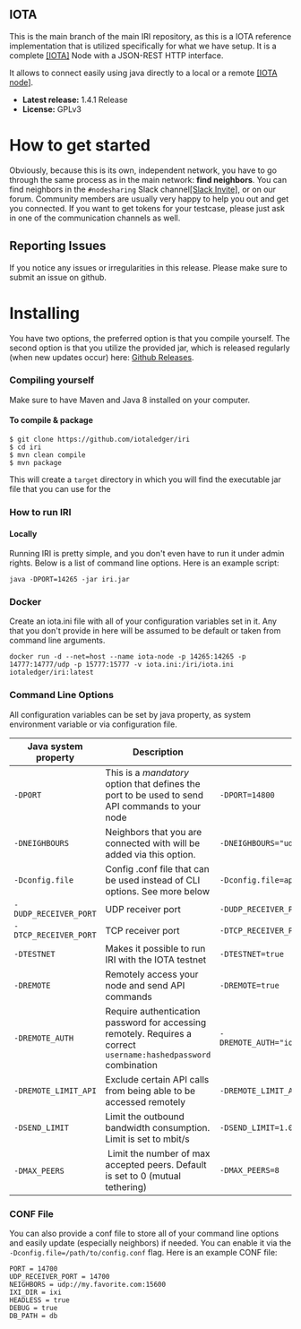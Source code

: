 ## IOTA

This is the main branch of the main IRI repository, as this is a IOTA reference implementation that is utilized specifically for what we have setup. It is a complete [[IOTA]](http://iota.org/) Node with a JSON-REST HTTP interface.

It allows to connect easily using java directly to a local or a remote [[IOTA node]](http://learn.iota.org/).

* **Latest release:** 1.4.1 Release
* **License:** GPLv3

# How to get started

Obviously, because this is its own, independent network, you have to go through the same process as in the main network: **find neighbors**. You can find neighbors in the `#nodesharing` Slack channel[[Slack Invite]](http://slack.iota.org), or on our forum. Community members are usually very happy to help you out and get you connected. If you want to get tokens for your testcase, please just ask in one of the communication channels as well.

## Reporting Issues

If you notice any issues or irregularities in this release. Please make sure to submit an issue on github.


# Installing

You have two options, the preferred option is that you compile yourself. The second option is that you utilize the provided jar, which is released regularly (when new updates occur) here: [Github Releases](https://github.com/iotaledger/iri/releases).


### Compiling yourself  

Make sure to have Maven and Java 8 installed on your computer.

#### To compile & package
```
$ git clone https://github.com/iotaledger/iri
$ cd iri
$ mvn clean compile
$ mvn package
```

This will create a `target` directory in which you will find the executable jar file that you can use for the 

### How to run IRI 

#### Locally

Running IRI is pretty simple, and you don't even have to run it under admin rights. Below is a list of command line options. Here is an example script:

```
java -DPORT=14265 -jar iri.jar
```

### Docker

Create an iota.ini file with all of your configuration variables set in it.
Any that you don't provide in here will be assumed to be default or taken from
command line arguments.

`docker run -d --net=host --name iota-node -p 14265:14265 -p 14777:14777/udp -p 15777:15777 -v iota.ini:/iri/iota.ini iotaledger/iri:latest`

### Command Line Options 

All configuration variables can be set by java property, as system environment variable or via configuration file.

Java system property | Description | Example Input
--- | --- | ---
`-DPORT` | This is a *mandatory* option that defines the port to be used to send API commands to your node | `-DPORT=14800`
`-DNEIGHBOURS` | Neighbors that you are connected with will be added via this option. | `-DNEIGHBOURS="udp://148.148.148.148:14265 udp://[2001:db8:a0b:12f0::1]:14265"`
`-Dconfig.file` | Config .conf file that can be used instead of CLI options. See more below | `-Dconfig.file=application.conf`
`-DUDP_RECEIVER_PORT` | UDP receiver port | `-DUDP_RECEIVER_PORT=14800`
`-DTCP_RECEIVER_PORT` | TCP receiver port | `-DTCP_RECEIVER_PORT=14800`
`-DTESTNET` | Makes it possible to run IRI with the IOTA testnet | `-DTESTNET=true`
`-DREMOTE` | Remotely access your node and send API commands | `-DREMOTE=true`
`-DREMOTE_AUTH` | Require authentication password for accessing remotely. Requires a correct `username:hashedpassword` combination | `-DREMOTE_AUTH="iotatoken:LL9EZFNCHZCMLJLVUBCKJSWKFEXNYRHHMYS9XQLUZRDEKUUDOCMBMRBWJEMEDDXSDPHIGQULENCRVEYMO"`
`-DREMOTE_LIMIT_API` | Exclude certain API calls from being able to be accessed remotely | `-DREMOTE_LIMIT_API="attachToTangle, addNeighbors"`
`-DSEND_LIMIT`| Limit the outbound bandwidth consumption. Limit is set to mbit/s | `-DSEND_LIMIT=1.0`
`-DMAX_PEERS` | Limit the number of max accepted peers. Default is set to 0 (mutual tethering) | `-DMAX_PEERS=8`

### CONF File

You can also provide a conf file to store all of your command line options and easily update (especially neighbors) if needed. You can enable it via the `-Dconfig.file=/path/to/config.conf` flag. Here is an example CONF file:
```
PORT = 14700
UDP_RECEIVER_PORT = 14700
NEIGHBORS = udp://my.favorite.com:15600
IXI_DIR = ixi
HEADLESS = true
DEBUG = true
DB_PATH = db
```

